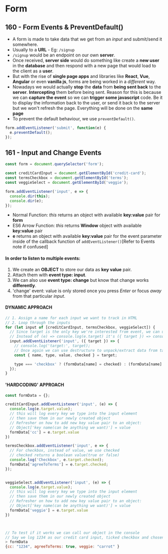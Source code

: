 # Form



## 160 - Form Events & PreventDefault\(\)

* A form is made to take data that we get from an _input_ and submit/send it somewhere.
* Usually to a **URL** - Eg: `/signup`
* `/signup` would be an endpoint on our own **server**.
* Once received, **server side** would do something like create a **new user** in the **database** and then respond with a new page that would load to the client as a **user**.
* But with the rise of **single page apps** and libraries like **React**, **Vue**, **Angular** or even **vanilla js**, forms are being worked in a _different_ way.
* Nowadays we would actually **stop** the **data** from **being sent back** to the **server**. **Intercepting** them before being sent. Reason for this is because we can **capture the event** so we can **trigger some javascript** code. Be it to display the information back to the user, or send it back to the server but we won't refresh the page. Everything will be done on the **same page**
* To prevent the default behaviour, we use `preventDefault()`.

```javascript
form.addEventListener('submit', function(e) {
  e.preventDefault();
});
```

## 161 - Input and Change Events

```javascript
const form = document.querySelector('form');

const creditCardInput = document.getElementById('credit-card');
const termsCheckbox = document.getElementById('terms');
const veggieSelect = document.getElementById('veggie');

form.addEventListener('input', e => {
  console.dir(this);
  console.dir(e);
});
```

* Normal Function: _this_ returns an object with available **key:value** pair for **form**
* ES6 Arrow Function: _this_ returns **Window** object with available **key:value** pair
* **e** returns an object with available **key:value** pair for the event parameter inside of the callback function of `addEventListener()`\[Refer to Events note if confused\]

#### In order to listen to multiple events:

1. We create an **OBJECT** to store our data as **key value** pair.
2. Attach them with **event type: input**.
3. We can also use **event type: change** but know that change works **differently**.
4. 'change' event: value is only stored once you press _Enter_ or focus _away_ from that particular _input_.

#### DYNAMIC APPROACH

```javascript
// 1. Assign a name for each input we want to track in HTML
// 2. Loop through the inputs
for (let input of [creditCardInput, termsCheckbox, veggieSelect]) {
  // Since target is the only key we're interested from event, we can use destructure to shorten it.
  // Instead of (e) => console.log(e.target) it's ({ target }) => console.log(target);
  input.addEventListener('input', ({ target }) => {
    // console.log('target:', target);
    // Once again we can use destructure to unpack/extract data from target
    const { name, type, value, checked } = target;

    type === 'checkbox' ? (formData[name] = checked) : (formData[name] = value);
  });
}
```

#### 'HARDCODING' APPROACH

```javascript
const formData = {};

creditCardInput.addEventListener('input', (e) => {
  console.log(e.target.value);
  // this will log every key we type into the input element
  // then save them in our newly created object
  // Refresher on how to add new key value pair to an object:
  // Object['key name(can be anything we want)'] = value
  formData['cc'] = e.target.value
})

termsCheckbox.addEventListener('input', e => {
  // For checkbox, instead of value, we use checked
  // checked returns a boolean value(true or false)
  console.log('Checkbox', e.target.checked);
  formData['agreeToTerms'] = e.target.checked;
});


veggieSelect.addEventListener('input', (e) => {
  console.log(e.target.value);
  // this will log every key we type into the input element
  // then save them in our newly created object
  // Refresher on how to add new key value pair to an object:
  // Object['key name(can be anything we want)'] = value
  formData['veggie'] = e.target.value
})



// To test if it works we can call our object in the console
// Say we log 1234 as our credit card input, ticked checkbox and chosen carrot as our preffered vegetable.
> formData
{cc: "1234", agreeToTerms: true, veggie: "carrot" }
```

